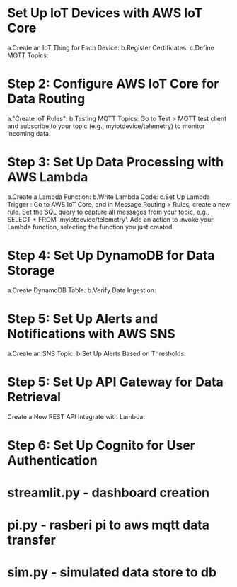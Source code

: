 # Set Up IoT Devices with AWS IoT Core
a.Create an IoT Thing for Each Device:
b.Register Certificates:
c.Define MQTT Topics:

# Step 2: Configure AWS IoT Core for Data Routing
  a."Create IoT Rules":
  b.Testing MQTT Topics:
    Go to Test > MQTT test client and subscribe to your topic (e.g., myiotdevice/telemetry) to monitor incoming data.

# Step 3: Set Up Data Processing with AWS Lambda
  a.Create a Lambda Function:
  b.Write Lambda Code:
  c.Set Up Lambda Trigger : Go to AWS IoT Core, and in Message Routing > Rules, create a new rule.
                            Set the SQL query to capture all messages from your topic, e.g., SELECT * FROM 'myiotdevice/telemetry'.
                            Add an action to invoke your Lambda function, selecting the function you just created.

# Step 4: Set Up DynamoDB for Data Storage                           
  a.Create DynamoDB Table:
  b.Verify Data Ingestion:

# Step 5: Set Up Alerts and Notifications with AWS SNS
  a.Create an SNS Topic:
  b.Set Up Alerts Based on Thresholds:
  
# Step 5: Set Up API Gateway for Data Retrieval  
  Create a New REST API
  Integrate with Lambda:

# Step 6: Set Up Cognito for User Authentication

# streamlit.py - dashboard creation
# pi.py - rasberi pi to aws mqtt data transfer
# sim.py - simulated data store to db 
